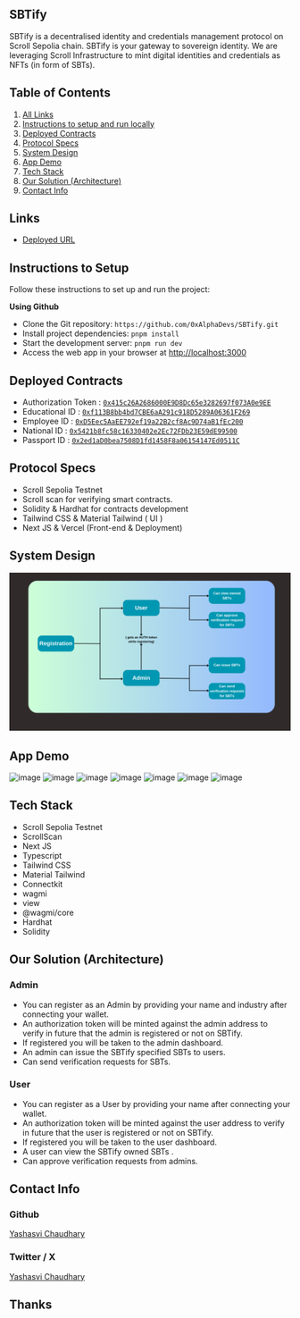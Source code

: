 ## SBTify

SBTify is a decentralised identity and credentials management protocol on Scroll Sepolia chain. SBTify is your gateway to sovereign identity. We are leveraging Scroll Infrastructure to mint digital identities and credentials as NFTs (in form of SBTs).

## Table of Contents

1. [All Links](#links)
2. [Instructions to setup and run locally ](#instructions-to-setup)
3. [Deployed Contracts](#deployed-contracts)
4. [Protocol Specs](#protocol-specs)
5. [System Design](#system-design)
6. [App Demo](#app-demo)
7. [Tech Stack](#tech-stack)
8. [Our Solution (Architecture)](#our-solution-architecture)
9. [Contact Info](#contact-info)

## Links

- [Deployed URL](https://sb-tify.vercel.app/)

## Instructions to Setup

Follow these instructions to set up and run the project:

**Using Github**

- Clone the Git repository: `https://github.com/0xAlphaDevs/SBTify.git`
- Install project dependencies: `pnpm install`
- Start the development server: `pnpm run dev`
- Access the web app in your browser at [http://localhost:3000](http://localhost:3000)

## Deployed Contracts

- Authorization Token : [`0x415c26A2686000E9D8Dc65e3282697f073A0e9EE`](https://sepolia.scrollscan.com/address/0x415c26A2686000E9D8Dc65e3282697f073A0e9EE#code)
- Educational ID : [`0xf113B8bb4bd7CBE6aA291c918D5289A06361F269`](https://sepolia.scrollscan.com/address/0xf113B8bb4bd7CBE6aA291c918D5289A06361F269#code)
- Employee ID : [`0xD5Eec5AaEE792ef19a22B2cf8Ac9D74aB1fEc200`](https://sepolia.scrollscan.com/address/0xD5Eec5AaEE792ef19a22B2cf8Ac9D74aB1fEc200#code)
- National ID : [`0x5421b8fc58c16330402e2Ec72FDb23E59dE99500`](https://sepolia.scrollscan.com/address/0x5421b8fc58c16330402e2Ec72FDb23E59dE99500#code)
- Passport ID : [`0x2ed1aD0bea7508D1fd1458F8a06154147Ed0511C`](https://sepolia.scrollscan.com/address/0x2ed1aD0bea7508D1fd1458F8a06154147Ed0511C#code)

## Protocol Specs

- Scroll Sepolia Testnet
- Scroll scan for verifying smart contracts.
- Solidity & Hardhat for contracts development
- Tailwind CSS & Material Tailwind ( UI )
- Next JS & Vercel (Front-end & Deployment)

## System Design

![image](./public/sd.png)

## App Demo

![image](./public/ad1.jpeg)
![image](./public/ad2.jpeg)
![image](./public/ad3.jpeg)
![image](./public/ad4.jpeg)
![image](./public/ad5.jpeg)
![image](./public/ad6.jpeg)
![image](./public/ad7.jpeg)

## Tech Stack

- Scroll Sepolia Testnet
- ScrollScan
- Next JS
- Typescript
- Tailwind CSS
- Material Tailwind
- Connectkit
- wagmi
- view
- @wagmi/core
- Hardhat
- Solidity

## Our Solution (Architecture)

### Admin

- You can register as an Admin by providing your name and industry after connecting your wallet.
- An authorization token will be minted against the admin address to verify in future that the admin is registered or not on SBTify.
- If registered you will be taken to the admin dashboard.
- An admin can issue the SBTify specified SBTs to users.
- Can send verification requests for SBTs.

### User

- You can register as a User by providing your name after connecting your wallet.
- An authorization token will be minted against the user address to verify in future that the user is registered or not on SBTify.
- If registered you will be taken to the user dashboard.
- A user can view the SBTify owned SBTs .
- Can approve verification requests from admins.

## Contact Info

### Github

[Yashasvi Chaudhary](https://github.com/0xyshv)

### Twitter / X

[Yashasvi Chaudhary](https://twitter.com/0xyshv)

## Thanks
